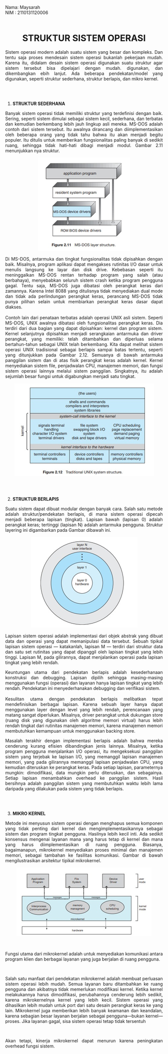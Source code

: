 Nama: Maysarah<br>
NIM : 2110131120006<br><br>

<h1 align="center"><b>STRUKTUR SISTEM OPERASI</b></h1> 

<p align="justify">
Sistem operasi modern adalah suatu sistem yang besar dan kompleks. Dan tentu saja proses mendesain
sistem operasi bukanlah pekerjaan mudah. Karena itu, didalam desain sistem operasi digunakan
suatu struktur agar sistem tersebut bisa dipelajari dengan mudah. digunakan, dan dikembangkan
ebih lanjut. Ada beberapa pendekatan/model yang digunakan, seperti struktur sederhana, struktur berlapis, dan mikro kernel.
</p><br><br>

1. **STRUKTUR SEDERHANA**

<p align="justify">
Banyak sistem operasi tidak memiliki struktur yang terdefinisi dengan baik. Sering, seperti
sistem dimulai sebagai sistem kecil, sederhana, dan terbatas dan kemudian berkembang lebih jauh
lingkup asli mereka. MS-DOS adalah contoh dari sistem tersebut. Itu awalnya
dirancang dan diimplementasikan oleh beberapa orang yang tidak tahu bahwa itu akan
menjadi begitu populer. Itu ditulis untuk memberikan fungsionalitas paling banyak di
sedikit ruang, sehingga tidak hati-hati dibagi menjadi modul. Gambar 2.11 menunjukkan nya
struktur.</p>

<p align="center"><img src="img_tugas4/1.jpeg"><br></p>

<p align="justify">
Di MS-DOS, antarmuka dan tingkat fungsionalitas tidak dipisahkan dengan baik.
Misalnya, program aplikasi dapat mengakses rutinitas I/O dasar
untuk menulis langsung ke layar dan disk drive. Kebebasan seperti itu meninggalkan MS-DOS
rentan terhadap program yang salah (atau berbahaya), menyebabkan seluruh sistem crash
ketika program pengguna gagal. Tentu saja, MS-DOS juga dibatasi oleh perangkat keras
dari zamannya. Karena Intel 8088 yang ditulisnya tidak menyediakan dual
mode dan tidak ada perlindungan perangkat keras, perancang MS-DOS tidak punya pilihan selain
untuk membiarkan perangkat keras dasar dapat diakses.<br><br>
Contoh lain dari penataan terbatas adalah operasi UNIX asli
sistem. Seperti MS-DOS, UNIX awalnya dibatasi oleh fungsionalitas perangkat keras. Dia
terdiri dari dua bagian yang dapat dipisahkan: kernel dan program sistem. Kernel selanjutnya dipisahkan menjadi serangkaian antarmuka dan driver perangkat, yang memiliki:
telah ditambahkan dan diperluas selama bertahun-tahun sebagai UNIX telah berkembang. Kita dapat melihat
sistem operasi UNIX tradisional sebagai berlapis sampai batas tertentu, seperti yang ditunjukkan pada
Gambar 2.12. Semuanya di bawah antarmuka panggilan sistem dan di atas fisik
perangkat keras adalah kernel. Kernel menyediakan sistem file, penjadwalan CPU,
manajemen memori, dan fungsi sistem operasi lainnya melalui sistem
panggilan. Singkatnya, itu adalah sejumlah besar fungsi untuk digabungkan
menjadi satu tingkat.</p>

<p align="center"><img src="img_tugas4/2.jpeg"></p><br><br>


2. **STRUKTUR BERLAPIS**

<p align="justify">
Suatu sistem dapat dibuat modular dengan banyak cara. Salah satu metode adalah struktur/pendekatan berlapis, di mana sistem operasi dipecah menjadi beberapa lapisan
(tingkat). Lapisan bawah (lapisan 0) adalah perangkat keras; tertinggi (lapisan N) adalah
antarmuka pengguna. Struktur layering ini digambarkan pada Gambar dibawah ini.</p>

<p align="center"><img src="img_tugas4/3.jpeg"><br></p>

<p align="justify">
Lapisan sistem operasi adalah implementasi dari objek abstrak yang dibuat
data dan operasi yang dapat memanipulasi data tersebut. Sebuah tipikal
lapisan sistem operasi — katakanlah, lapisan M — terdiri dari struktur data dan satu set
rutinitas yang dapat dipanggil oleh lapisan tingkat yang lebih tinggi. Lapisan M, pada gilirannya, dapat
menjalankan operasi pada lapisan tingkat yang lebih rendah.</p>

<p align="justify">
Keuntungan utama dari pendekatan berlapis adalah kesederhanaan konstruksi
dan debugging. Lapisan dipilih sehingga masing-masing menggunakan fungsi (operasi)
dan layanan hanya lapisan tingkat yang lebih rendah. Pendekatan ini menyederhanakan debugging
dan verifikasi sistem.<br><br>
Kesulitan utama dengan pendekatan berlapis melibatkan tepat
mendefinisikan berbagai lapisan. Karena sebuah layer hanya dapat menggunakan layer dengan level yang lebih rendah,
perencanaan yang matang sangat diperlukan. Misalnya, driver perangkat untuk dukungan
store (ruang disk yang digunakan oleh algoritme memori virtual) harus lebih rendah
tingkat dari rutinitas manajemen memori, karena manajemen memori
membutuhkan kemampuan untuk menggunakan backing store.</p>

<p align="justify">
Masalah terakhir dengan implementasi berlapis adalah bahwa mereka cenderung kurang
efisien dibandingkan jenis lainnya. Misalnya, ketika program pengguna menjalankan I/O
operasi, itu mengeksekusi panggilan sistem yang terjebak ke lapisan I/O, yang memanggil
lapisan manajemen memori, yang pada gilirannya memanggil lapisan penjadwalan CPU,
yang kemudian diteruskan ke perangkat keras. Pada setiap lapisan, parameternya mungkin:
dimodifikasi, data mungkin perlu diteruskan, dan sebagainya. Setiap lapisan menambahkan overhead ke
panggilan sistem. Hasil bersihnya adalah panggilan sistem yang membutuhkan waktu lebih lama daripada yang dilakukan
pada sistem yang tidak berlapis.</p><br><br>

3. **MIKRO KERNEL**

<p align="justify">
Metode ini menyusun
sistem operasi dengan menghapus semua komponen yang tidak penting dari kernel dan
mengimplementasikannya sebagai sistem dan program tingkat pengguna. Hasilnya lebih kecil
inti. Ada sedikit konsensus mengenai layanan mana yang harus tetap di
kernel dan mana yang harus diimplementasikan di ruang pengguna. Biasanya, bagaimanapun,
mikrokernel menyediakan proses minimal dan manajemen memori, sebagai tambahan
ke fasilitas komunikasi. Gambar di bawah mengilustrasikan arsitektur tipikal
mikrokernel.</p>

<p align="center"><img src="img_tugas4/4.jpeg"></p><br>

<p align="justify">
Fungsi utama dari mikrokernel adalah untuk menyediakan komunikasi antara
program klien dan berbagai layanan yang juga berjalan di ruang pengguna.</p><br>

<p align="justify">
Salah satu manfaat dari pendekatan mikrokernel adalah membuat perluasan
sistem operasi lebih mudah. Semua layanan baru ditambahkan ke ruang pengguna dan
akibatnya tidak memerlukan modifikasi kernel. Ketika kernel melakukannya
harus dimodifikasi, perubahannya cenderung lebih sedikit, karena mikrokernelnya
kernel yang lebih kecil. Sistem operasi yang dihasilkan lebih mudah untuk port dari satu
desain perangkat keras ke yang lain. Mikrokernel juga memberikan lebih banyak keamanan
dan keandalan, karena sebagian besar layanan berjalan sebagai pengguna—bukan kernel—
proses. Jika layanan gagal, sisa sistem operasi tetap tidak tersentuh</p><br>

<p align="justify">
Akan tetapi, kinerja mikrokernel dapat menurun karena peningkatan
overhead fungsi sistem. </p><br>